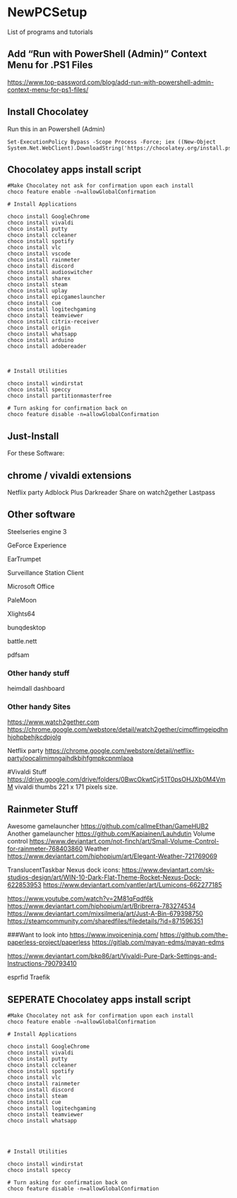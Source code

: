 # NewPCSetup
List of programs and tutorials

## Add “Run with PowerShell (Admin)” Context Menu for .PS1 Files
https://www.top-password.com/blog/add-run-with-powershell-admin-context-menu-for-ps1-files/

## Install Chocolatey
Run this in an Powershell (Admin)
```
Set-ExecutionPolicy Bypass -Scope Process -Force; iex ((New-Object System.Net.WebClient).DownloadString('https://chocolatey.org/install.ps1'))
```

## Chocolatey apps install script
```
#Make Chocolatey not ask for confirmation upon each install
choco feature enable -n=allowGlobalConfirmation

# Install Applications

choco install GoogleChrome
choco install vivaldi
choco install putty
choco install ccleaner
choco install spotify
choco install vlc
choco install vscode
choco install rainmeter
choco install discord
choco install audioswitcher
choco install sharex
choco install steam
choco install uplay
choco install epicgameslauncher
choco install cue
choco install logitechgaming
choco install teamviewer
choco install citrix-receiver
choco install origin
choco install whatsapp
choco install arduino
choco install adobereader



# Install Utilities

choco install windirstat 
choco install speccy
choco install partitionmasterfree

# Turn asking for confirmation back on
choco feature disable -n=allowGlobalConfirmation

```

## Just-Install
For these Software:



## chrome / vivaldi extensions

Netflix party
Adblock Plus
Darkreader
Share on watch2gether
Lastpass


## Other software
Steelseries engine 3

GeForce Experience 

EarTrumpet

Surveillance Station Client

Microsoft Office

PaleMoon

Xlights64

bunqdesktop

battle.nett

pdfsam

### Other handy stuff
heimdall dashboard

### Other handy Sites
https://www.watch2gether.com
https://chrome.google.com/webstore/detail/watch2gether/cimpffimgeipdhnhjohpbehjkcdpjolg

Netflix party
https://chrome.google.com/webstore/detail/netflix-party/oocalimimngaihdkbihfgmpkcpnmlaoa


#Vivaldi Stuff
https://drive.google.com/drive/folders/0BwcOkwtCjr51T0psOHJXb0M4VmM
vivaldi thumbs 221 x 171 pixels size.

## Rainmeter Stuff
Awesome gamelauncher https://github.com/callmeEthan/GameHUB2
Another gamelauncher https://github.com/Kapiainen/Lauhdutin
Volume control https://www.deviantart.com/not-finch/art/Small-Volume-Control-for-rainmeter-768403860
Weather https://www.deviantart.com/hiphopium/art/Elegant-Weather-721769069


TranslucentTaskbar
Nexus dock
icons: 
https://www.deviantart.com/sk-studios-design/art/WIN-10-Dark-Flat-Theme-Rocket-Nexus-Dock-622853953
https://www.deviantart.com/vantler/art/Lumicons-662277185

https://www.youtube.com/watch?v=2M81qFqdf6k
https://www.deviantart.com/hiphopium/art/Bribrerra-783274534
https://www.deviantart.com/mixsilmeria/art/Just-A-Bin-679398750
https://steamcommunity.com/sharedfiles/filedetails/?id=871596351


###Want to look into
https://www.invoiceninja.com/
https://github.com/the-paperless-project/paperless
https://gitlab.com/mayan-edms/mayan-edms

https://www.deviantart.com/bkp86/art/Vivaldi-Pure-Dark-Settings-and-Instructions-790793410

esprfid
Traefik




## SEPERATE Chocolatey apps install script
```
#Make Chocolatey not ask for confirmation upon each install
choco feature enable -n=allowGlobalConfirmation

# Install Applications

choco install GoogleChrome
choco install vivaldi
choco install putty
choco install ccleaner
choco install spotify
choco install vlc
choco install rainmeter
choco install discord
choco install steam
choco install cue
choco install logitechgaming
choco install teamviewer
choco install whatsapp




# Install Utilities

choco install windirstat 
choco install speccy

# Turn asking for confirmation back on
choco feature disable -n=allowGlobalConfirmation

```



